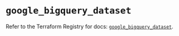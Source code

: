 # `google_bigquery_dataset`

Refer to the Terraform Registry for docs: [`google_bigquery_dataset`](https://registry.terraform.io/providers/hashicorp/google/6.15.0/docs/resources/bigquery_dataset).
